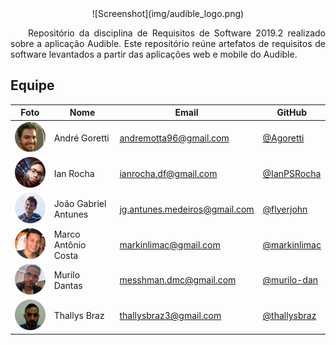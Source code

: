 <center>![Screenshot](img/audible_logo.png)</center>

<p align="justify">&emsp;&emsp;Repositório da disciplina de Requisitos de Software 2019.2 realizado sobre a aplicação Audible. Este repositório reúne artefatos de requisitos de software levantados a partir das aplicações web e mobile do Audible.</p>


## Equipe

<center>

| Foto | Nome | Email | GitHub|
|--|--|--|--|
| ![andre](img/andre.png) | André Goretti | andremotta96@gmail.com | [@Agoretti](https://github.com/Agoretti) |
| ![ian](img/ian.png) | Ian Rocha | ianrocha.df@gmail.com | [@IanPSRocha](https://github.com/IanPSRocha) |
| ![joao](img/joao.png) | João Gabriel Antunes | jg.antunes.medeiros@gmail.com | [@flyerjohn](https://github.com/flyerjohn) |
| ![marco](img/marco.png) | Marco Antônio Costa | markinlimac@gmail.com | [@markinlimac](https://github.com/markinlimac) |
| ![murilo](img/murilo.png) | Murilo Dantas | messhman.dmc@gmail.com | [@murilo-dan](https://github.com/murilo-dan) |
| ![thallys](img/thallys.png) | Thallys Braz | thallysbraz3@gmail.com | [@thallysbraz](https://github.com/thallysbraz) |
